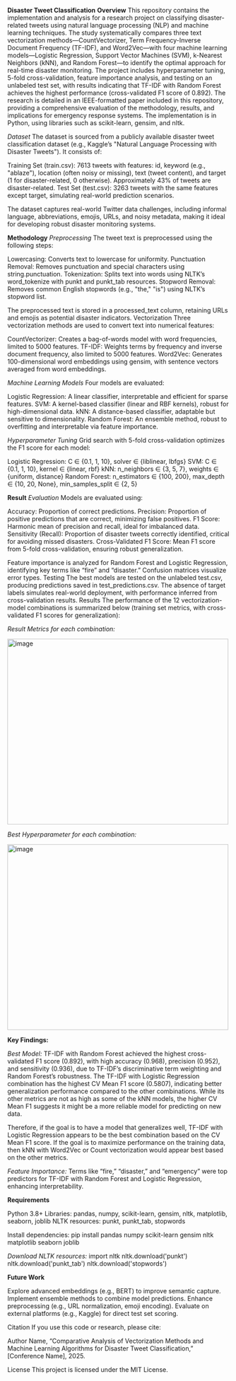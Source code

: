 **Disaster Tweet Classification**
**Overview**
This repository contains the implementation and analysis for a research project on classifying disaster-related tweets using natural language processing (NLP) and machine learning techniques. The study systematically compares three text vectorization methods—CountVectorizer, Term Frequency-Inverse Document Frequency (TF-IDF), and Word2Vec—with four machine learning models—Logistic Regression, Support Vector Machines (SVM), k-Nearest Neighbors (kNN), and Random Forest—to identify the optimal approach for real-time disaster monitoring. The project includes hyperparameter tuning, 5-fold cross-validation, feature importance analysis, and testing on an unlabeled test set, with results indicating that TF-IDF with Random Forest achieves the highest performance (cross-validated F1 score of 0.892).
The research is detailed in an IEEE-formatted paper included in this repository, providing a comprehensive evaluation of the methodology, results, and implications for emergency response systems. The implementation is in Python, using libraries such as scikit-learn, gensim, and nltk.

*Dataset*
The dataset is sourced from a publicly available disaster tweet classification dataset (e.g., Kaggle’s "Natural Language Processing with Disaster Tweets"). It consists of:

Training Set (train.csv): 7613 tweets with features: id, keyword (e.g., "ablaze"), location (often noisy or missing), text (tweet content), and target (1 for disaster-related, 0 otherwise). Approximately 43% of tweets are disaster-related.
Test Set (test.csv): 3263 tweets with the same features except target, simulating real-world prediction scenarios.

The dataset captures real-world Twitter data challenges, including informal language, abbreviations, emojis, URLs, and noisy metadata, making it ideal for developing robust disaster monitoring systems.

**Methodology**
*Preprocessing*
The tweet text is preprocessed using the following steps:

Lowercasing: Converts text to lowercase for uniformity.
Punctuation Removal: Removes punctuation and special characters using string.punctuation.
Tokenization: Splits text into words using NLTK’s word_tokenize with punkt and punkt_tab resources.
Stopword Removal: Removes common English stopwords (e.g., "the," "is") using NLTK’s stopword list.

The preprocessed text is stored in a processed_text column, retaining URLs and emojis as potential disaster indicators.
Vectorization
Three vectorization methods are used to convert text into numerical features:

CountVectorizer: Creates a bag-of-words model with word frequencies, limited to 5000 features.
TF-IDF: Weights terms by frequency and inverse document frequency, also limited to 5000 features.
Word2Vec: Generates 100-dimensional word embeddings using gensim, with sentence vectors averaged from word embeddings.

*Machine Learning Models*
Four models are evaluated:

Logistic Regression: A linear classifier, interpretable and efficient for sparse features.
SVM: A kernel-based classifier (linear and RBF kernels), robust for high-dimensional data.
kNN: A distance-based classifier, adaptable but sensitive to dimensionality.
Random Forest: An ensemble method, robust to overfitting and interpretable via feature importance.

*Hyperparameter Tuning*
Grid search with 5-fold cross-validation optimizes the F1 score for each model:

Logistic Regression: C ∈ {0.1, 1, 10}, solver ∈ {liblinear, lbfgs}
SVM: C ∈ {0.1, 1, 10}, kernel ∈ {linear, rbf}
kNN: n_neighbors ∈ {3, 5, 7}, weights ∈ {uniform, distance}
Random Forest: n_estimators ∈ {100, 200}, max_depth ∈ {10, 20, None}, min_samples_split ∈ {2, 5}

**Result**
*Evaluation*
Models are evaluated using:

Accuracy: Proportion of correct predictions.
Precision: Proportion of positive predictions that are correct, minimizing false positives.
F1 Score: Harmonic mean of precision and recall, ideal for imbalanced data.
Sensitivity (Recall): Proportion of disaster tweets correctly identified, critical for avoiding missed disasters.
Cross-Validated F1 Score: Mean F1 score from 5-fold cross-validation, ensuring robust generalization.

Feature importance is analyzed for Random Forest and Logistic Regression, identifying key terms like “fire” and “disaster.” Confusion matrices visualize error types.
Testing
The best models are tested on the unlabeled test.csv, producing predictions saved in test_predictions.csv. The absence of target labels simulates real-world deployment, with performance inferred from cross-validation results.
Results
The performance of the 12 vectorization-model combinations is summarized below (training set metrics, with cross-validated F1 scores for generalization):

*Result Metrics for each combination:*

<img width="500" height="420" alt="image" src="https://github.com/user-attachments/assets/042e83cc-ea5b-4885-84e1-de972dcbf050" />



*Best Hyperparameter for each combination:*

<img width="500" height="420" alt="image" src="https://github.com/user-attachments/assets/6a5cf9d2-9e49-44e7-a0b9-db9a6de408ec" />

**Key Findings:**

*Best Model:* TF-IDF with Random Forest achieved the highest cross-validated F1 score (0.892), with high accuracy (0.968), precision (0.952), and sensitivity (0.936), due to TF-IDF’s discriminative term weighting and Random Forest’s robustness. The TF-IDF with Logistic Regression combination has the highest CV Mean F1 score (0.5807), indicating better generalization performance compared to the other combinations. While its other metrics are not as high as some of the kNN models, the higher CV Mean F1 suggests it might be a more reliable model for predicting on new data.

Therefore, if the goal is to have a model that generalizes well, TF-IDF with Logistic Regression appears to be the best combination based on the CV Mean F1 score. If the goal is to maximize performance on the training data, then kNN with Word2Vec or Count vectorization would appear best based on the other metrics.

*Feature Importance:* Terms like “fire,” “disaster,” and “emergency” were top predictors for TF-IDF with Random Forest and Logistic Regression, enhancing interpretability.



**Requirements**

Python 3.8+
Libraries: pandas, numpy, scikit-learn, gensim, nltk, matplotlib, seaborn, joblib
NLTK resources: punkt, punkt_tab, stopwords

Install dependencies:
pip install pandas numpy scikit-learn gensim nltk matplotlib seaborn joblib

*Download NLTK resources:*
import nltk
nltk.download('punkt')
nltk.download('punkt_tab')
nltk.download('stopwords')


**Future Work**

Explore advanced embeddings (e.g., BERT) to improve semantic capture.
Implement ensemble methods to combine model predictions.
Enhance preprocessing (e.g., URL normalization, emoji encoding).
Evaluate on external platforms (e.g., Kaggle) for direct test set scoring.

Citation
If you use this code or research, please cite:

Author Name, “Comparative Analysis of Vectorization Methods and Machine Learning Algorithms for Disaster Tweet Classification,” [Conference Name], 2025.

License
This project is licensed under the MIT License.

